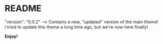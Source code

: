 # README

"version": "0.0.2" --> Contains a new, "updated" version of the main theme! I tried to update this theme a long time ago, but we're now here finally!

**Enjoy!**
